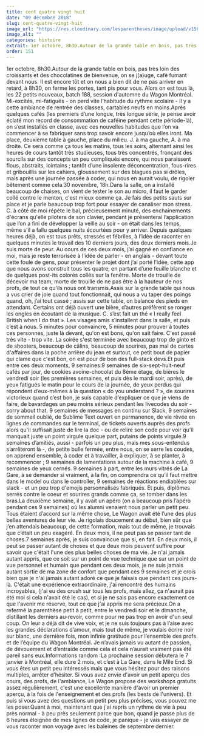 ```yaml
---
title: cent quatre vingt huit
date: "09 décembre 2018"
slug: cent-quatre-vingt-huit
image_url: "https://res.cloudinary.com/lesparentheses/image/upload/v1569002038/test/coworkamping_63.jpg"
image_alt: ""
categories: histoire
extrait: 1er octobre, 8h30.Autour de la grande table en bois, pas très loin des croissants et des chocolatines de bienvenue, on se j(a)uge, café fumant devant nous. Il est encore tôt et on nous a bien dit de ne pas arriver en retard, à 8h30, on ferme les portes, tant pis pour vous. Alors on est tous là, les 22 petits nouveaux, batch 188, session d'automne du Wagon Montréal.
order: 151
---
```


1er octobre, 8h30.Autour de la grande table en bois, pas très loin des croissants et des chocolatines de bienvenue, on se j(a)uge, café fumant devant nous. Il est encore tôt et on nous a bien dit de ne pas arriver en retard, à 8h30, on ferme les portes, tant pis pour vous. Alors on est tous là, les 22 petits nouveaux, batch 188, session d'automne du Wagon Montréal. Mi-excités, mi-fatigués - on perd vite l’habitude du rythme scolaire - il y a cette ambiance de rentrée des classes, cartables neufs en moins.Après quelques cafés (les premiers d’une longue, très longue série, je pense avoir éclaté mon record de consommation de caféine pendant cette période-là), on s’est installés en classe, avec ces nouvelles habitudes que l’on va commencer à se fabriquer sans trop savoir encore jusqu’où elles iront. Ma place, deuxième table à gauche, place du milieu. J. à ma gauche, A. à ma droite. Ce sera comme ça tous les matins, tous les soirs, alternant ainsi les heures de cours tantôt très studieuses, tous très concentrés, fronçant des sourcils sur des concepts un peu compliqués encore, qui nous paraissent flous, abstraits, lointains ; tantôt d’une insolente déconcentration, fous-rires et gribouillis sur les cahiers, gloussement sur des blagues pas si drôles, mais après une journée passée à coder, qui nous en aurait voulu, de rigoler bêtement comme cela.30 novembre, 18h.Dans la salle, on a installé beaucoup de chaises, on vient de tester le son au micro, il faut le garder collé contre le menton, c'est mieux comme ça. Je fais des petits sauts sur place et je parle beaucoup trop fort pour essayer de canaliser mon stress. C. à côté de moi répète le bal, précieusement minuté, des enchainements d'écrans qu'elle pilotera de son clavier, pendant je présenterai l’application que l’on a fini de développer la veille au soir - on était dans les temps, même s'il a fallu quelques nuits écourtées pour y arriver. Depuis quelques heures déjà, on est tous prêts, stressés et fébriles, à l’idée de raconter en quelques minutes le travail des 10 derniers jours, des deux derniers mois.Je suis morte de peur. Au cours de ces deux mois, j’ai gagné en confiance en moi, mais je reste terrorisée à l’idée de parler - en anglais - devant toute cette foule de gens, pour présenter le projet dont j’ai porté l’idée, cette app que nous avons construit tous les quatre, en partant d’une feuille blanche et de quelques post-its colorés collés sur la fenêtre. Morte de trouille de décevoir ma team, morte de trouille de ne pas être à la hauteur de nos profs, de tout ce qu'ils nous ont transmis.Assis sur la grande table qui nous a vus crier de joie quand tout fonctionnait, qui nous a vu taper des poings quand, oh, j’ai tout cassé ; assis sur cette table, on balance des pieds en attendant. Certains ont déjà ouvert une bière, d’autres préfèrent se ronger les ongles en écoutant de la musique. C. s’est fait un thé « I really feel British when I do that ». Les visages amis s’installent dans la salle, et puis c’est à nous. 5 minutes pour convaincre, 5 minutes pour prouver à toutes ces personnes, juste là devant, qu'on est bons, qu'on sait faire. C'est passé très vite - trop vite. La soirée s'est terminée avec beaucoup trop de ginto et de shooters, beaucoup de câlins, beaucoup de sourires, pas mal de cartes d'affaires dans la poche arrière du jean et surtout, ce petit bout de papier qui clame que c'est bon, on est pour de bon des full-stack devs.Et puis entre ces deux moments, 9 semaines.9 semaines de six-sept-huit-neuf cafés par jour, de cookies avoine-chocolat du 8ème étage, de bières le vendredi soir (les premières semaines, et puis dès le mardi soir, après), de yeux fatigués le matin pour le cours de la journée, de yeux perdus qui répondent d’eux-mêmes à la question « do you understand ? », de sourires victorieux quand c’est bon, je suis capable d’expliquer ce que je viens de faire, de bavardages un peu moins sérieux pendant les livecodes du soir - sorry about that. 9 semaines de messages en continu sur Slack, 9 semaines de sommeil oublié, de Sublime Text ouvert en permanence, de vie rêvée en lignes de commandes sur le terminal, de tickets ouverts auprès des profs alors qu'il suffisait juste de lire la doc - ou de relire son code pour voir qu'il manquait juste un point virgule quelque part, putains de points virgule.9 semaines d’amitiés, aussi - parfois un peu plus, mais mes sous-entendus s’arrêteront là -, de petite bulle fermée, entre nous, on se serre les coudes, on apprend ensemble, à coder et à travailler, à expliquer, à se planter, à recommencer ; 9 semaines de lamentations autour de la machine à café, 9 semaines de yeux cernés. 9 semaines à part, entre les murs vitrés de La Gare, à se demander si vraiment, à la fin, on comprendra ce qu’il faut mettre dans le model ou dans le controller, 9 semaines de réactions endiablées sur slack - et un peu trop d'emojis personnalisés fabriqués. Et puis, diplômes serrés contre le coeur et sourires grands comme ça, se tomber dans les bras.La deuxième semaine, il y avait un apéro (on a beaucoup pris l’apéro pendant ces 9 semaines) où les alumni venaient nous parler un petit peu. Tous étaient d’accord sur la même chose, Le Wagon avait été l’une des plus belles aventures de leur vie. Je rigolais doucement au début, bien sûr que j’en attendais beaucoup, de cette formation, mais tout de même, je trouvais que c’était un peu exagéré. En deux mois, il ne peut pas se passer tant de choses.7 semaines après, je suis convaincue que si, en fait. En deux mois, il peut se passer autant de choses et que deux mois peuvent suffire pour savoir que c'était l'une des plus belles choses de ma vie. Je n'ai jamais autant appris, que ce soit sur un point de vue technique que sur un point de vue personnel et humain que pendant ces deux mois, je ne suis jamais autant sortie de ma zone de confort que pendant ces 9 semaines et je crois bien que je n'ai jamais autant adoré ce que je faisais que pendant ces jours-là. C'était une expérience extraordinaire, j'ai rencontré des humains incroyables, (j'ai eu des crush sur tous les profs, mais allez, ça n'aurait pas été moi si cela n'avait été le cas), et si je ne sais pas encore exactement ce que l'avenir me réserve, tout ce que j'ai appris me sera précieux.On a refermé la parenthèse petit à petit, entre le vendredi soir et le dimanche, distillant les derniers au-revoir, comme pour ne pas trop en avoir d'un seul coup. On leur a déjà dit de vive voix, et je ne suis toujours pas à l’aise avec les grandes déclarations d’amour, mais tout de même, je voulais écrire noir sur blanc, une dernière fois, mon infinie gratitude pour l’ensemble des profs et de l’équipe du Wagon Montréal. Je n’avais jamais vu autant de passion, de dévouement et d’entraide comme cela et cela n’aurait vraiment pas été pareil sans eux.Informations random :La prochaine session débutera le 7 janvier à Montréal, elle dure 2 mois, et c’est à La Gare, dans le Mile End. Si vous êtes un petit peu intéressés mais que vous hésitez pour des raisons multiples, arrêter d’hésiter. Si vous avez envie d'avoir un petit aperçu des cours, des profs, de l'ambiance, Le Wagon propose des workshops gratuits assez régulièrement, c'est une excellente manière d'avoir un premier aperçu, à la fois de l'enseignement et des profs (les bests de l'univers). Et puis si vous avez des questions un petit peu plus précises, vous pouvez me les poser.Quant à moi, maintenant que j'ai repris un rythme de vie à peu près normal - à peu près seulement parce que bon, quand je passe plus de 6 heures éloignée de mes lignes de code, je panique - je vais essayer de vous raconter mon voyage avec les baleines de septembre dernier.
